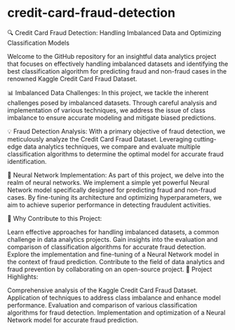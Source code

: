 # credit-card-fraud-detection

🔍 Credit Card Fraud Detection: Handling Imbalanced Data and Optimizing Classification Models

Welcome to the GitHub repository for an insightful data analytics project that focuses on effectively handling imbalanced datasets and identifying the best classification algorithm for predicting fraud and non-fraud cases in the renowned Kaggle Credit Card Fraud Dataset.

📊 Imbalanced Data Challenges:
In this project, we tackle the inherent challenges posed by imbalanced datasets. Through careful analysis and implementation of various techniques, we address the issue of class imbalance to ensure accurate modeling and mitigate biased predictions.

💡 Fraud Detection Analysis:
With a primary objective of fraud detection, we meticulously analyze the Credit Card Fraud Dataset. Leveraging cutting-edge data analytics techniques, we compare and evaluate multiple classification algorithms to determine the optimal model for accurate fraud identification.

🧠 Neural Network Implementation:
As part of this project, we delve into the realm of neural networks. We implement a simple yet powerful Neural Network model specifically designed for predicting fraud and non-fraud cases. By fine-tuning its architecture and optimizing hyperparameters, we aim to achieve superior performance in detecting fraudulent activities.

🚀 Why Contribute to this Project:

Learn effective approaches for handling imbalanced datasets, a common challenge in data analytics projects.
Gain insights into the evaluation and comparison of classification algorithms for accurate fraud detection.
Explore the implementation and fine-tuning of a Neural Network model in the context of fraud prediction.
Contribute to the field of data analytics and fraud prevention by collaborating on an open-source project.
📑 Project Highlights:

Comprehensive analysis of the Kaggle Credit Card Fraud Dataset.
Application of techniques to address class imbalance and enhance model performance.
Evaluation and comparison of various classification algorithms for fraud detection.
Implementation and optimization of a Neural Network model for accurate fraud prediction.

